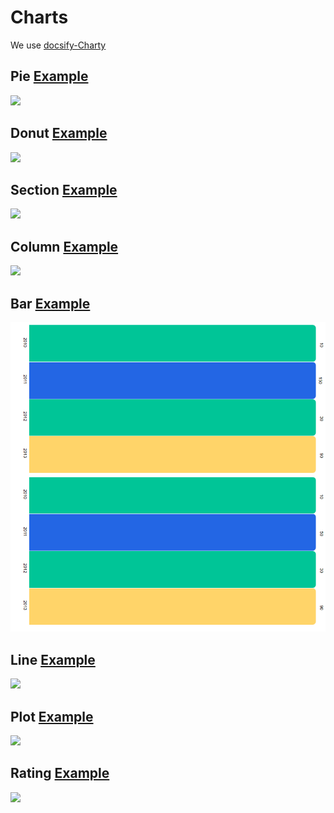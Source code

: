 # Charts
We use [docsify-Charty](https://github.com/markbattistella/docsify-charty)





## Pie **[Example](./charty/pie.md)**

![](https://github.com/markbattistella/docsify-charty/raw/main/docs/demo/01.jpg)


## Donut  **[Example](./charty/doughnut.md)**

![](https://github.com/markbattistella/docsify-charty/raw/main/docs/demo/03.jpg)

## Section **[Example](./charty/section.md)**
![](https://github.com/markbattistella/docsify-charty/raw/main/docs/demo/04.jpg)

## Column **[Example](./charty/column.md)**
![](https://github.com/markbattistella/docsify-charty/raw/main/docs/demo/05.jpg)


## Bar **[Example](./charty/bar.md)**
![](./img/bar.png)

## Line **[Example](./charty/line.md)**

![](https://github.com/markbattistella/docsify-charty/raw/main/docs/demo/07.jpg)

## Plot **[Example](./charty/plot.md)**

![](https://github.com/markbattistella/docsify-charty/raw/main/docs/demo/08.jpg)



## Rating **[Example](./charty/rating.md)**

![](https://github.com/markbattistella/docsify-charty/raw/main/docs/demo/09.jpg)
